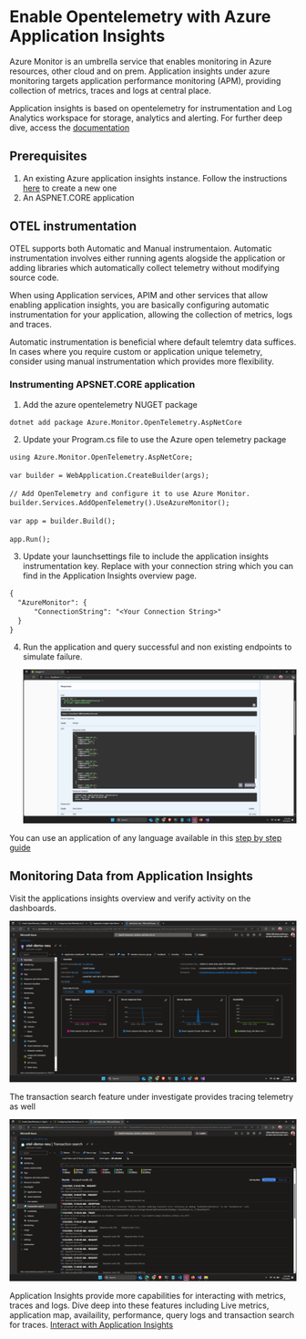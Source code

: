 # Enable Opentelemetry with Azure Application Insights
Azure Monitor is an umbrella service that enables monitoring in Azure resources, other cloud and on prem. Application insights under azure monitoring targets application performance monitoring (APM), providing collection of metrics, traces and logs at central place.

Application insights is based on opentelemetry for instrumentation and Log Analytics workspace for storage, analytics and alerting. For further deep dive, access the [documentation](https://learn.microsoft.com/en-us/azure/azure-monitor/app/app-insights-overview)

## Prerequisites
1. An existing Azure application insights instance.  Follow the instructions [here](https://learn.microsoft.com/en-us/azure/azure-monitor/app/create-workspace-resource?tabs=portal#create-an-application-insights-resource/) to create a new one
2. An ASPNET.CORE application

## OTEL instrumentation
OTEL supports both Automatic and Manual instrumentaion. Automatic instrumentation involves either running agents alogside the application or adding libraries which automatically collect telemetry without modifying source code.

When using Application services, APIM and other services that allow enabling application insights, you are basically configuring automatic instrumentation for your application, allowing the collection of metrics, logs and traces.

Automatic instrumentation is beneficial where default telemtry data suffices. In cases where you require custom or application unique telemetry, consider using manual instrumentation which provides more flexibility.

### Instrumenting APSNET.CORE application
1. Add the azure opentelemetry NUGET package
```
dotnet add package Azure.Monitor.OpenTelemetry.AspNetCore
```
2. Update your Program.cs file to use the Azure open telemetry package
```
using Azure.Monitor.OpenTelemetry.AspNetCore;

var builder = WebApplication.CreateBuilder(args);

// Add OpenTelemetry and configure it to use Azure Monitor.
builder.Services.AddOpenTelemetry().UseAzureMonitor();

var app = builder.Build();

app.Run();
```
3. Update your launchsettings file to include the application insights instrumentation key. Replace with your connection string which you can find in the Application Insights overview page. 
```
{
  "AzureMonitor": {
      "ConnectionString": "<Your Connection String>"
  }
}
```
4. Run the application and query successful and non existing endpoints to simulate failure.

   ![Successful Request](/screenshots/appinsights/swagger.png)
   
You can use an application of any language available in this [step by step guide](https://learn.microsoft.com/en-us/azure/azure-monitor/app/opentelemetry-enable?tabs=aspnetcore#enable-opentelemetry-with-application-insights)

## Monitoring Data from Application Insights
Visit the applications insights overview and verify activity on the dashboards.

![Application Insights Dashboard](/screenshots/appinsights/appinsights.png)

The transaction search feature under investigate provides tracing telemetry as well

![Application Insights Traces](/screenshots/appinsights/tracing.png)

Application Insights provide more capabilities for interacting with metrics, traces and logs. Dive deep into these features including Live metrics, application map, availaility, performance, query logs and transaction search for traces.
[Interact with Application Insights](https://learn.microsoft.com/en-us/azure/azure-monitor/app/app-insights-overview)


